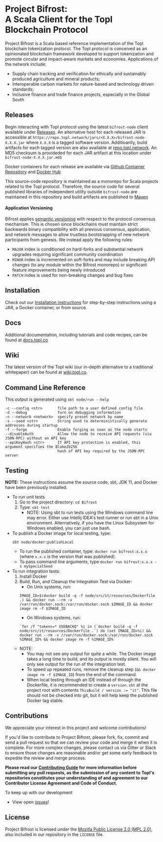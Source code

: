 Project Bifrost:<br/>A Scala Client for the Topl Blockchain Protocol 
====================================================================================================================================================================================
Project Bifrost is a Scala based reference implementation of the Topl blockchain tokenization protocol. 
The Topl protocol is conceived as an opinionated blockchain framework developed to support tokenization and promote circular and impact-aware markets and economies. 
Applications of the network include:
- Supply chain tracking and verification for ethically and sustainably produced agriculture and mineral products;
- Interoperable carbon markets for nature-based and technology driven standards;
- Inclusive finance and trade finance projects, especially in the Global South
 
Releases
----------
Begin interacting with Topl protocol using the latest `bifrost-node` client available under [Releases](https://github.com/Topl/Project-Bifrost/releases/latest). 
An alternative host for each released JAR is accessible at `https://repo.topl.network/jars/<X.X.X>/bifrost-node-X.X.X.jar` where `X.X.X` is a tagged software version. 
Additioanlly, build artifacts for each tagged version are also available at [repo.topl.network](https://repo.topl.network). 
An MD5 checksum is provideded for each JAR artifact at this location under `bifrost-node-X.X.X.jar.md5`

Docker containers for each release are available via [Github Container Repository](https://github.com/Topl/Bifrost/pkgs/container/bifrost-node) and [Docker Hub](https://hub.docker.com/r/toplprotocol/bifrost-node/tags)

This source-code repository is maintained as a monorepo for Scala projects related to the Topl protocol.
Therefore, the source code for several published libraries of independent utility outside `bifrost-node` are maintained in this repository and build artifacts are published to [Maven](https://mvnrepository.com/artifact/co.topl)

#### Application Versioning
Bifrost applies [semantic versioning](https://semver.org/) with respect to the protocol consensus mechanism.
This is chosen since blockchains must maintain strict backwards binary compatibility with all previous consensus, application, and network messages to allow trustless bootstrapping of new network participants from genesis. 
We instead apply the following rules:
- `MAJOR` index is conditioned on hard-forks and substantial network upgrades requiring significant community coordination
- `MINOR` index is incremented on soft-forks and may include breaking API changes (to any module within the Bifrost monorepo) or significant feature improvements being newly introduced 
- `PATCH` index is used for non-breaking changes and bug fixes

Installation
-------------------
Check out our [Installation instructions](https://github.com/Topl/Bifrost/wiki/Install-and-Build) for step-by-step instructions using a JAR, a Docker container, or from source.

Docs
----------
Additional documentation, including tutorials and code recipes, can be found at [docs.topl.co](http://docs.topl.co) 

Wiki
----------
The latest version of the Topl wiki (our in-depth alternative to a traditional whitepaper) can be found at [wiki.topl.co](https://wiki.topl.co).

Command Line Reference
----------
This output is generated using `sbt node/run --help` 
```
-c --config <str>       file path to a user defined config file
-d --debug              Turn on debugging information
-n --network <network>  specify preset network by name
-s --seed <str>         String used to deterministically generate addresses during startup
-f --forge              Enable forging as soon as the node starts
--disableAuth           Allow the node to receive API requests (via JSON-RPC) without an API key
--apiKeyHash <str>      If API key protection is enabled, this argument specifies the Blake2b256
                        hash of API key required by the JSON-RPC server
```

Testing
-------
**NOTE:** These instructions assume the source code, sbt, JDK 11, and Docker have been previously installed.
- To run unit tests
   1. Go to the project directory: `cd Bifrost`
   1. Type: `sbt test`
      - NOTE: Using sbt to run tests using the Windows command line may error. Either use Intellij IDEA's test runner or run sbt in a Unix environment. Alternatively, if you have the Linux Subsystem for Windows enabled, you can just use bash.
- To publish a Docker image for local testing, type: 
   ```
   sbt node/docker:publishLocal
   ```
   - To run the published container, type: `docker run bifrost:x.x.x` (where `x.x.x` is the version that was published).
   - To pass command line arguments, type `docker run bifrost:x.x.x -s mySpecialSeed`
- To run integration tests:
   1. Install Docker
   1. Build, Run, and Cleanup the Integration Test via Docker:
      - On Unix systems, run:
      ```
      IMAGE_ID=$(docker build -q -f node/src/it/resources/Dockerfile .) && docker run --rm -v /var/run/docker.sock:/var/run/docker.sock $IMAGE_ID && docker image rm -f $IMAGE_ID
      ```
      - On Windows systems, run: 
      ```
      `for /f "tokens=* USEBACKQ" %i in (`docker build -q -f node/src/it/resources/Dockerfile .`) do (set IMAGE_ID=%i) && docker run --rm -v //var/run/docker.sock:/var/run/docker.sock %IMAGE_ID% && docker image rm -f %IMAGE_ID%`
      ```
   - NOTE: 
      - You may not see any output for quite a while.  The Docker image takes a long time to build, and its output is mostly silent.  You will only see output for the run of the integration test.
      - To speed up repeated runs, remove the cleanup step (`&& docker image rm -f $IMAGE_ID`) from the end of the command.
      - When local testing through an IDE instead of through the Dockerfile, it is recommended to create a `version.sbt` at the project root with contents `ThisBuild / version := "it"`.   This file should not be checked into git, but it will help keep the published Docker tag stable.

Contributions
-------------
We appreciate your interest in this project and welcome contributions!

If you'd like to contribute to Project Bifrost, please fork, fix, commit and send a pull request so that we can review your code and merge it when it is complete. For more complex changes, please contact us via Gitter or Slack to ensure those changes are reasonable and/or get some early feedback to expedite the review and merge process.

**Please read our [Contributing Guide](https://github.com/Topl/Project-Bifrost/blob/master/CONTRIBUTING.md) for more information before submitting any pull requests, as the submission of any content to Topl's repositories constitutes your understanding of and agreement to our Contributor License Agreement and Code of Conduct.**

To keep up with our development

- View open [issues](https://github.com/Topl/Project-Bifrost/issues)!

License
-------
Project Bifrost is licensed under the
[Mozilla Public License 2.0 (MPL 2.0)](https://opensource.org/licenses/MPL-2.0), also included
in our repository in the `LICENSE` file.
